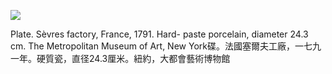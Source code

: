 ![](https://cdn-mineru.openxlab.org.cn/result/2025-07-27/26ec8c02-599c-4b79-9876-e092d6287e02/54519fe653a2c19edf6336f16f920f6e84341fa24f6c78ad17aee44f8f309bdb.jpg)  

Plate. Sèvres factory, France, 1791. Hard- paste porcelain, diameter 24.3 cm. The Metropolitan Museum of Art, New York碟。法國塞爾夫工廠，一七九一年。硬質瓷，直径24.3厘米。紐約，大都會藝術博物館